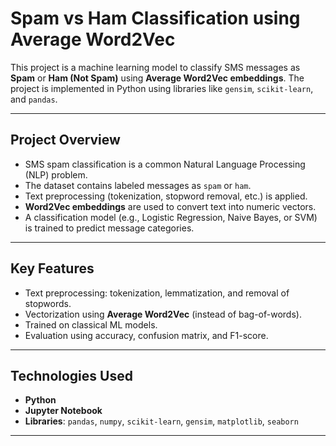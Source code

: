 # Spam vs Ham Classification using Average Word2Vec

This project is a machine learning model to classify SMS messages as **Spam** or **Ham (Not Spam)** using **Average Word2Vec embeddings**. The project is implemented in Python using libraries like `gensim`, `scikit-learn`, and `pandas`.

---

## **Project Overview**
- SMS spam classification is a common Natural Language Processing (NLP) problem.
- The dataset contains labeled messages as `spam` or `ham`.
- Text preprocessing (tokenization, stopword removal, etc.) is applied.
- **Word2Vec embeddings** are used to convert text into numeric vectors.
- A classification model (e.g., Logistic Regression, Naive Bayes, or SVM) is trained to predict message categories.

---

## **Key Features**
- Text preprocessing: tokenization, lemmatization, and removal of stopwords.
- Vectorization using **Average Word2Vec** (instead of bag-of-words).
- Trained on classical ML models.
- Evaluation using accuracy, confusion matrix, and F1-score.

---

## **Technologies Used**
- **Python**
- **Jupyter Notebook**
- **Libraries**: `pandas`, `numpy`, `scikit-learn`, `gensim`, `matplotlib`, `seaborn`

---
